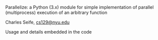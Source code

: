 Parallelize: a Python (3.x) module for simple implementation of parallel (multiprocess) execution of an arbitrary function

Charles Seife, cs129@nyu.edu

Usage and details embedded in the code

